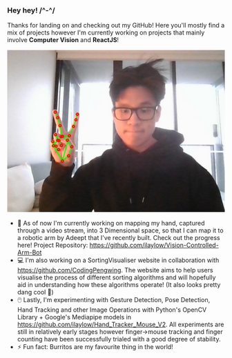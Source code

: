 ### Hey hey! /^-^/
Thanks for landing on and checking out my GitHub! Here you'll mostly find a mix of projects however I'm currently working on projects that mainly involve **Computer Vision** and **ReactJS**!

![Picture of me!](/images/why_hello_there.png)

- 🦾 As of now I'm currently working on mapping my hand, captured through a video stream, into 3 Dimensional space, so that I can map it to a robotic arm by Adeept that I've recently built. Check out the progress here! Project Repository: https://github.com/ilaylow/Vision-Controlled-Arm-Bot
- 💻 I'm also working on a SortingVisualiser website in collaboration with https://github.com/CodingPengwing. The website aims to help users visualise the process of different sorting algorithms and will hopefully aid in understanding how these algorithms operate! (It also looks pretty dang cool :eyes:)
- 🖱️ Lastly, I'm experimenting with Gesture Detection, Pose Detection, Hand Tracking and other Image Operations with Python's OpenCV Library + Google's Mediapipe models in https://github.com/ilaylow/Hand_Tracker_Mouse_V2. All experiments are still in relatively early stages however finger->mouse tracking and finger counting have been successfully trialed with a good degree of stability.
- ⚡ Fun fact: Burritos are my favourite thing in the world!

<!--
**ilaylow/ilaylow** is a ✨ _special_ ✨ repository because its `README.md` (this file) appears on your GitHub profile.

Here are some ideas to get you started:

- 🔭 I’m currently working on ...
- 🌱 I’m currently learning ...
- 👯 I’m looking to collaborate on ...
- 🤔 I’m looking for help with ...
- 💬 Ask me about ...
- 📫 How to reach me: ...
- 😄 Pronouns: ...
- ⚡ Fun fact: ...
-->
